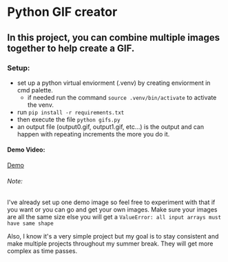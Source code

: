# Python GIF creator

## In this project, you can combine multiple images together to help create a GIF.

### Setup:
 - set up a python virtual enviorment (.venv) by creating enviorment in cmd palette.
    - if needed run the command ```source .venv/bin/activate``` to activate the venv.
 - run ```pip install -r requirements.txt```
 - then execute the file ```python gifs.py```
 - an output file (output0.gif, output1.gif, etc...) is the output and can happen with repeating increments the more you do it.

#### Demo Video: 
[Demo](https://hc-cdn.hel1.your-objectstorage.com/s/v3/6a6df178c05eb9ba09bd91d3ebd576c56091883e_gifs.mp4)

###### Note: 
I've already set up one demo image so feel free to experiment with that if you want or you can go and get your own images. Make sure your images are all the same size else you will get a ```ValueError: all input arrays must have same shape```

Also, I know it's a very simple project but my goal is to stay consistent and make multiple projects throughout my summer break. They will get more complex as time passes.